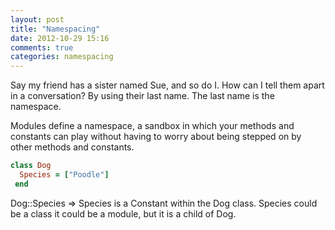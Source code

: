 ```yaml
---
layout: post
title: "Namespacing"
date: 2012-10-29 15:16
comments: true
categories: namespacing
---
```

Say my friend has a sister named Sue, and so do I. How can I tell them apart in a conversation? By using their last name. The last name is the namespace.

Modules define a namespace, a sandbox in which your methods and constants can play without having to worry about being stepped on by other methods and constants. 
```ruby
class Dog
  Species = ["Poodle"]
 end
```
Dog::Species => Species is a Constant within the Dog class. Species could be a class it could be a module, but it is a child of Dog.


